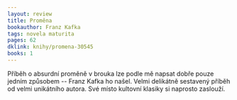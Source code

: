 ```yaml
---
layout: review
title: Proměna
bookauthor: Franz Kafka
tags: novela maturita
pages: 62
dklink: knihy/promena-30545
books: 1
---
```


Příběh o absurdní proměně v brouka lze podle mě napsat dobře pouze jedním způsobem -- Franz Kafka ho našel. Velmi delikátně sestavený příběh od velmi unikátního autora. Své místo kultovní klasiky si naprosto zaslouží. 